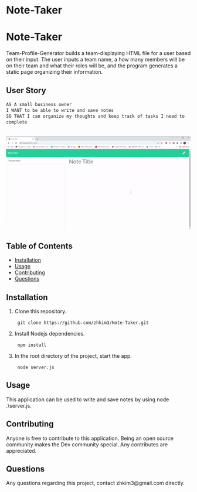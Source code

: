 # Note-Taker
<h1>Note-Taker</h1>
  
<p>Team-Profile-Generator builds a team-displaying HTML file for a user based on their input. The user inputs a team name, a how many members will be on their team and what their roles will be, and the program generates a static page organizing their information.</p>
  
 ## User Story
 ```
AS A small business owner
I WANT to be able to write and save notes
SO THAT I can organize my thoughts and keep track of tasks I need to complete
```

 <br>
<img src="./gif/ezgif.com-gif-maker.gif" alt="demogif">  
</p>
  <h2>Table of Contents</h2>
  <ul> 
   <li><a href="#Installation">Installation</a></li> 
   <li><a href="#Usage">Usage</a></li>   
   <li><a href="#Contributing">Contributing</a></li>   
   <li><a href="#Questions">Questions</a></li>                         
  </ul>
  <h2 id="Installation">Installation</h2>                         
  <p>
  <ol>
<li>Clone this repository.<pre><code> git <span class="hljs-keyword">clone</span> <span class="hljs-title">https</span>://github.com/zhkim3/Note-Taker.git
</code></pre></li>
<li>Install Nodejs dependencies.<pre><code> npm <span class="hljs-keyword">install</span>
</code></pre></li>
<li>In the root directory of the project, start the app.<pre><code> <span class="hljs-keyword">node</span> <span class="hljs-title">server</span>.js
</code></pre></li>
</ol>
  <h2 id="Usage">Usage</h2>
  <p>This application can be used to write and save notes by using node .\server.js. 
  <h2 id="Contributing">Contributing</h2>
  <p>Anyone is free to contribute to this application. Being an open source community makes the Dev community special. Any contributes are appreciated. </p>
  <h2 id="Questions">Questions</h2>
  <p style="strong">Any questions regarding this project, contact zhkim3@gmail.com directly.</p> 